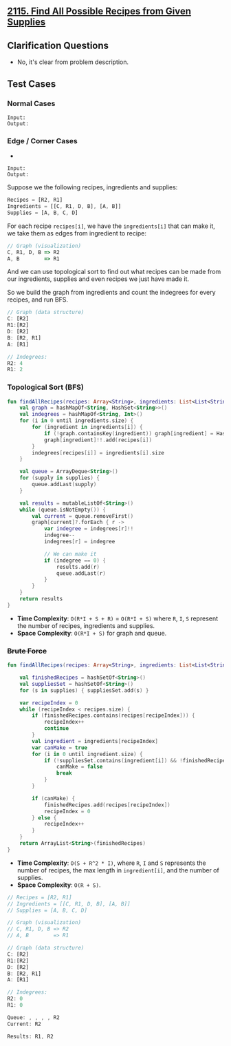 ## [2115. Find All Possible Recipes from Given Supplies](https://leetcode.com/problems/find-all-possible-recipes-from-given-supplies)

## Clarification Questions
* No, it's clear from problem description.
 
## Test Cases
### Normal Cases
```
Input: 
Output: 
```
### Edge / Corner Cases
* 
```
Input: 
Output: 
```

Suppose we the following recipes, ingredients and supplies:
```js
Recipes = [R2, R1]
Ingredients = [[C, R1, D, B], [A, B]]
Supplies = [A, B, C, D]
```

For each recipe `recipes[i]`, we have the `ingredients[i]` that can make it, we take them as edges from ingredient to recipe:

```js
// Graph (visualization)
C, R1, D, B => R2
A, B        => R1
```

And we can use topological sort to find out what recipes can be made from our ingredients, supplies and even recipes we just have made it.

So we build the graph from ingredients and count the indegrees for every recipes, and run BFS.
```js
// Graph (data structure)
C: [R2]
R1:[R2]
D: [R2]
B: [R2, R1]
A: [R1]

// Indegrees:
R2: 4
R1: 2
```

### Topological Sort (BFS)
```kotlin
fun findAllRecipes(recipes: Array<String>, ingredients: List<List<String>>, supplies: Array<String>): List<String> {
    val graph = hashMapOf<String, HashSet<String>>()
    val indegrees = hashMapOf<String, Int>()
    for (i in 0 until ingredients.size) {
        for (ingredient in ingredients[i]) {
            if (!graph.containsKey(ingredient)) graph[ingredient] = HashSet<String>()
            graph[ingredient]!!.add(recipes[i])
        }   
        indegrees[recipes[i]] = ingredients[i].size
    }

    val queue = ArrayDeque<String>()
    for (supply in supplies) {
        queue.addLast(supply)
    }

    val results = mutableListOf<String>()
    while (queue.isNotEmpty()) {
        val current = queue.removeFirst()
        graph[current]?.forEach { r ->
            var indegree = indegrees[r]!!
            indegree--
            indegrees[r] = indegree

            // We can make it
            if (indegree == 0) {
                results.add(r)
                queue.addLast(r)
            }
        }
    }
    return results
}
```

* **Time Complexity**: `O(R*I + S + R)` = `O(R*I + S)` where `R`, `I`, `S` represent the number of recipes, ingredients and supplies.
* **Space Complexity**: `O(R*I + S)` for graph and queue.

### ~~Brute Force~~
```kotlin
fun findAllRecipes(recipes: Array<String>, ingredients: List<List<String>>, supplies: Array<String>): List<String> {

    val finishedRecipes = hashSetOf<String>()
    val suppliesSet = hashSetOf<String>()
    for (s in supplies) { suppliesSet.add(s) }

    var recipeIndex = 0
    while (recipeIndex < recipes.size) {
        if (finishedRecipes.contains(recipes[recipeIndex])) {
            recipeIndex++
            continue
        }
        val ingredient = ingredients[recipeIndex]
        var canMake = true
        for (i in 0 until ingredient.size) {
            if (!suppliesSet.contains(ingredient[i]) && !finishedRecipes.contains(ingredient[i])) {
                canMake = false
                break
            }
        }

        if (canMake) {
            finishedRecipes.add(recipes[recipeIndex])
            recipeIndex = 0
        } else {
            recipeIndex++
        }
    }
    return ArrayList<String>(finishedRecipes)
}
```

* **Time Complexity**: `O(S + R^2 * I)`, where `R`, `I` and `S` represents the number of recipes, the max length in `ingredient[i]`, and the number of supplies.
* **Space Complexity**: `O(R + S)`.


```js
// Recipes = [R2, R1]
// Ingredients = [[C, R1, D, B], [A, B]]
// Supplies = [A, B, C, D]

// Graph (visualization)
// C, R1, D, B => R2
// A, B        => R1

// Graph (data structure)
C: [R2]
R1:[R2]
D: [R2]
B: [R2, R1]
A: [R1]

// Indegrees:
R2: 0
R1: 0

Queue: , , , , R2
Current: R2

Results: R1, R2
```